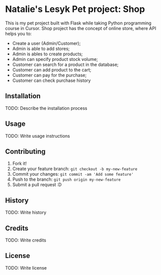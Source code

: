 # Natalie's Lesyk Pet project: Shop
This is my pet project built with Flask while taking Python programming course in Cursor.
Shop project has the concept of online store, where API helps you to: 
- Create a user (Admin/Customer); 
- Admin is able to add stores; 
- Admin is ables to create products;
- Admin can specify product stock volume;
- Customer can search for a product in the database;
- Customer can add product to the cart;
- Customer can pay for the purchase;
- Customer can check purchase history


## Installation

TODO: Describe the installation process

## Usage

TODO: Write usage instructions

## Contributing

1. Fork it!
2. Create your feature branch: `git checkout -b my-new-feature`
3. Commit your changes: `git commit -am 'Add some feature'`
4. Push to the branch: `git push origin my-new-feature`
5. Submit a pull request :D

## History

TODO: Write history

## Credits

TODO: Write credits

## License

TODO: Write license